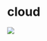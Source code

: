 # cloud
<img src="[https://wakatime.com/share/@Suqatri/ab545d69-52c0-4ef4-a4f4-d9e03686d8d5.svg](https://wakatime.com/badge/github/InkaruNET/cloud.svg)">
